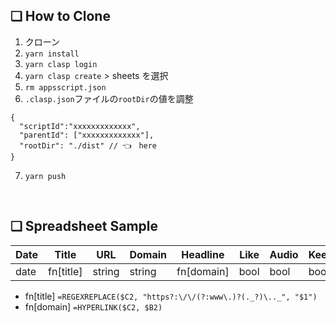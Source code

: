 ## ❑ How to Clone

1. クローン
2. `yarn install`
3. `yarn clasp login`
4. `yarn clasp create` > sheets を選択
5. `rm appsscript.json`
6. `.clasp.json`ファイルの`rootDir`の値を調整

```
{
  "scriptId":"xxxxxxxxxxxxx",
  "parentId": ["xxxxxxxxxxxxx"],
  "rootDir": "./dist" // 👈　here
}
```

7. `yarn push`

<br>

## ❑ Spreadsheet Sample

| Date | Title     | URL    | Domain | Headline   | Like | Audio | Keep | Delete | Review | Tag    |
| ---- | --------- | ------ | ------ | ---------- | ---- | ----- | ---- | ------ | ------ | ------ |
| date | fn[title] | string | string | fn[domain] | bool | bool  | bool | bool   | number | select |

- fn[title] `=REGEXREPLACE($C2, "https?:\/\/(?:www\.)?(._?)\.._", "$1")`
- fn[domain] `=HYPERLINK($C2, $B2)`
